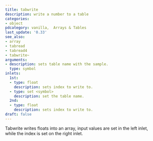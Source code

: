 ```yaml
---
title: tabwrite
description: write a number to a table
categories:
- object
pdcategory: vanilla,  Arrays & Tables
last_update: '0.33'
see_also:
- array
- tabread
- tabread4
- tabwrite~
arguments:
- description: sets table name with the sample.
  type: symbol
inlets:
  1st:
  - type: float
    description: sets index to write to.
  - type: set <symbol>
    description: set the table name.
  2nd:
  - type: float
    description: sets index to write to.
draft: false
---
```

Tabwrite writes floats into an array,  input values are set in the left inlet,  while the index is set on the right inlet.
